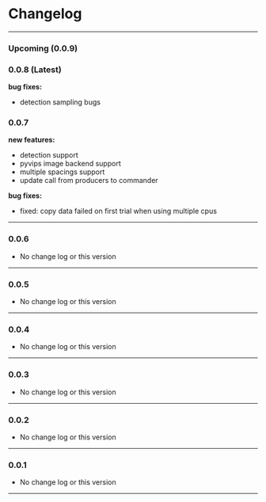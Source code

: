 # Changelog
---
### **Upcoming** (0.0.9)

### 0.0.8 (**Latest**)
**bug fixes:**
 - detection sampling bugs 

### 0.0.7

**new features:**
 - detection support
 - pyvips image backend support
 - multiple spacings support
 - update call from producers to commander

**bug fixes:**
 - fixed: copy data failed on first trial when using multiple cpus

---
### 0.0.6 
 - No change log or this version
---
### 0.0.5

- No change log or this version
---
### 0.0.4
- No change log or this version
---
### 0.0.3
- No change log or this version
---
### 0.0.2
- No change log or this version
---
### 0.0.1
- No change log or this version
---

<!-- 
**new features:**

**bug fixes:**

**depreciations:** -->
